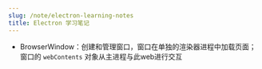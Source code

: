 ```yaml
---
slug: /note/electron-learning-notes
title: Electron 学习笔记
---
```

- BrowserWindow：创建和管理窗口，窗口在单独的渲染器进程中加载页面；窗口的 `webContents` 对象从主进程与此web进行交互
